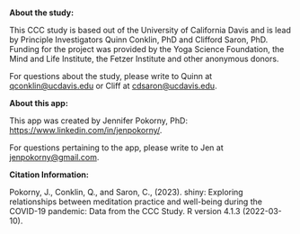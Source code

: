 <br/>

**About the study:**

This CCC study is based out of the University of California Davis and is lead by Principle Investigators Quinn Conklin, PhD and Clifford Saron, PhD. Funding for the project was provided by the Yoga Science Foundation, the Mind and Life Institute, the Fetzer Institute and other anonymous donors.

For questions about the study, please write to Quinn at [qconklin@ucdavis.edu](qconklin@ucdavis.edu) or Cliff at [cdsaron@ucdavis.edu](cdsaron@ucdavis.edu).

**About this app:**

This app was created by Jennifer Pokorny, PhD: <https://www.linkedin.com/in/jenpokorny/>.

For questions pertaining to the app, please write to Jen at [jenpokorny@gmail.com](mailto:jenpokorny@gmail.com).

**Citation Information:**

Pokorny, J., Conklin, Q., and Saron, C., (2023). shiny: Exploring relationships between meditation practice and well-being during the COVID-19 pandemic: Data from the CCC Study. R version 4.1.3 (2022-03-10).
